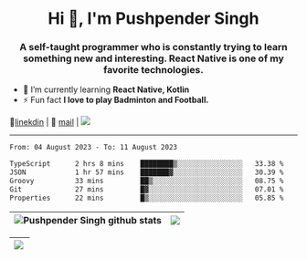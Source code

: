 <h1 align="center">Hi 👋, I'm Pushpender Singh</h1>
<h3 align="center">A self-taught programmer who is constantly trying to learn something new and interesting. React Native is one of my favorite technologies.</h3>

- 🌱 I’m currently learning **React Native, Kotlin**
- ⚡ Fun fact **I love to play Badminton and Football.**

👔[linekdin](https://www.linkedin.com/in/pushpender-singh-240061202/) | 📧 [mail](mailto:pushpendersingh694@gmail.com) | ![](https://komarev.com/ghpvc/?username=pushpender-singh-ap&color=blue)


---

<!--START_SECTION:waka-->

```txt
From: 04 August 2023 - To: 11 August 2023

TypeScript      2 hrs 8 mins    ████████▒░░░░░░░░░░░░░░░░   33.38 %
JSON            1 hr 57 mins    ███████▓░░░░░░░░░░░░░░░░░   30.39 %
Groovy          33 mins         ██▒░░░░░░░░░░░░░░░░░░░░░░   08.75 %
Git             27 mins         █▓░░░░░░░░░░░░░░░░░░░░░░░   07.01 %
Properties      22 mins         █▒░░░░░░░░░░░░░░░░░░░░░░░   05.85 %
```

<!--END_SECTION:waka-->

| <a><img align="center" src="https://github-readme-stats-iota-ecru-15.vercel.app/api?username=pushpender-singh-ap&show_icons=true&include_all_commits=true&theme=buefy&hide_border=true" alt="Pushpender Singh github stats" /></a> | <a><img align="center" src="https://github-readme-stats-iota-ecru-15.vercel.app/api/top-langs/?username=pushpender-singh-ap&layout=compact&theme=buefy&hide_border=true" /></a> |
| ------------- | ------------- |

| <a> <img align="left" src="https://github-readme-streak-stats.herokuapp.com/?user=pushpender-singh-ap" /></br> </a> |
| ------------- |
